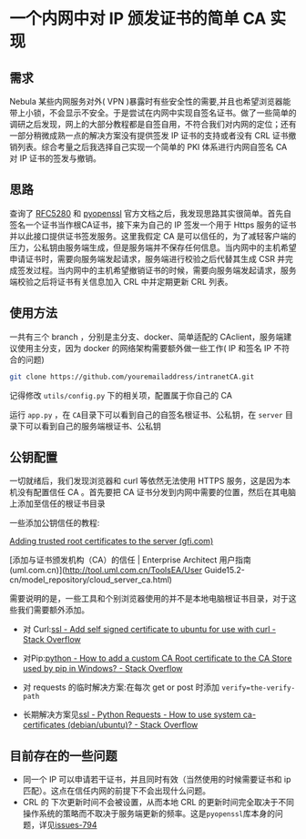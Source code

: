 # 一个内网中对 IP 颁发证书的简单 CA 实现

## 需求

Nebula 某些内网服务对外( VPN )暴露时有些安全性的需要,并且也希望浏览器能带上小锁，不会显示不安全。于是尝试在内网中实现自签名证书。做了一些简单的调研之后发现，网上的大部分教程都是自签自用，不符合我们对内网的定位；还有一部分稍微成熟一点的解决方案没有提供签发 IP 证书的支持或者没有 CRL 证书撤销列表。综合考量之后我选择自己实现一个简单的 PKI 体系进行内网自签名 CA 对 IP 证书的签发与撤销。

## 思路

查询了 [RFC5280](https://www.rfc-editor.org/rfc/rfc5280.txt) 和 [pyopenssl](https://www.pyopenssl.org/en/stable/api/) 官方文档之后，我发现思路其实很简单。首先自签名一个证书当作根CA证书，接下来为自己的 IP 签发一个用于 Https 服务的证书并以此接口提供证书签发服务。这里我假定 CA 是可以信任的，为了减轻客户端的压力，公私钥由服务端生成，但是服务端并不保存任何信息。当内网中的主机希望申请证书时，需要向服务端发起请求，服务端进行校验之后代替其生成 CSR 并完成签发过程。当内网中的主机希望撤销证书的时候，需要向服务端发起请求，服务端校验之后将证书有关信息加入 CRL 中并定期更新 CRL 列表。

## 使用方法

一共有三个 branch ，分别是主分支、docker、简单适配的 CAclient，服务端建议使用主分支，因为 docker 的网络架构需要额外做一些工作( IP 和签名 IP 不符合的问题)

```bash
git clone https://github.com/youremailaddress/intranetCA.git
```

记得修改 `utils/config.py` 下的相关项，配置属于你自己的 CA

运行 `app.py` ，在 `CA`目录下可以看到自己的自签名根证书、公私钥，在 `server` 目录下可以看到自己的服务端根证书、公私钥

## 公钥配置

一切就绪后，我们发现浏览器和 curl 等依然无法使用 HTTPS 服务，这是因为本机没有配置信任 CA 。首先要把 CA 证书分发到内网中需要的位置，然后在其电脑上添加至信任的根证书目录

一些添加公钥信任的教程:

[Adding trusted root certificates to the server (gfi.com)](https://manuals.gfi.com/en/kerio/connect/content/server-configuration/ssl-certificates/adding-trusted-root-certificates-to-the-server-1605.html)

[添加与证书颁发机构（CA）的信任 | Enterprise Architect 用户指南 (uml.com.cn)](http://tool.uml.com.cn/ToolsEA/User Guide15.2-cn/model_repository/cloud_server_ca.html)

需要说明的是，一些工具和个别浏览器使用的并不是本地电脑根证书目录，对于这些我们需要额外添加。

- 对 Curl:[ssl - Add self signed certificate to ubuntu for use with curl - Stack Overflow](https://stackoverflow.com/questions/5109661/add-self-signed-certificate-to-ubuntu-for-use-with-curl)

- 对Pip:[python - How to add a custom CA Root certificate to the CA Store used by pip in Windows? - Stack Overflow](https://stackoverflow.com/questions/39356413/how-to-add-a-custom-ca-root-certificate-to-the-ca-store-used-by-pip-in-windows)
- 对 requests 的临时解决方案:在每次 get or post 时添加 `verify=the-verify-path`
- 长期解决方案见[ssl - Python Requests - How to use system ca-certificates (debian/ubuntu)? - Stack Overflow](https://stackoverflow.com/questions/42982143/python-requests-how-to-use-system-ca-certificates-debian-ubuntu)

## 目前存在的一些问题

- 同一个 IP 可以申请若干证书，并且同时有效（当然使用的时候需要证书和 ip 匹配）。这点在信任内网的前提下不会出现什么问题。
- CRL 的 下次更新时间不会被设置，从而本地 CRL 的更新时间完全取决于不同操作系统的策略而不取决于服务端更新的频率。这是`pyopenssl`库本身的问题，详见[issues-794](https://github.com/pyca/pyopenssl/issues/794#issuecomment-1091179432)